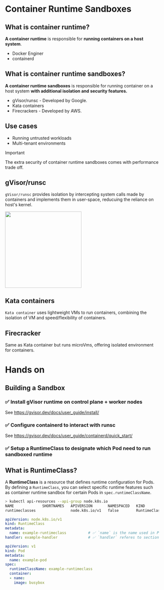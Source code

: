 # Container Runtime Sandboxes

## What is container runtime?

**A container runtime** is responsible for **running containers on a host system**.
- Docker Enginer
- containerd

## What is container runtime sandboxes?

**A container runtime sandboxes** is responsible for running container on a host system **with additional isolation and security features.**
- gVisor/runsc - Developed by Google.
- Kata containers
- Firecrackers - Developed by AWS.

## Use cases
- Running untrusted workloads
- Multi-tenant environments 

>[!IMPORTANT]
>The extra security of container runtime sandboxes comes with performance trade off.

## gVisor/runsc

`gVisor/runsc` provides isolation by intercepting system calls made by containers and implements them in user-space, reducuing the reliance on host's kernel.

<img src='https://github.com/user-attachments/assets/a211e1d5-17a5-45ae-a329-462771881b79' height=250 />

## Kata containers

`Kata container` uses lightweight VMs to run containers, combining the isolation of VM and speed/flexibility of containers.

## Firecracker

Same as Kata container but runs microVms, offering isolated environment for containers.

# Hands on

## Building a Sandbox

### ✅ Install gVisor runtime on control plane + worker nodes

See https://gvisor.dev/docs/user_guide/install/

### ✅ Configure containerd to interact with runsc

See https://gvisor.dev/docs/user_guide/containerd/quick_start/

### ✅ Setup a RuntimeClass to designate which Pod need to run sandboxed runtime

## What is RuntimeClass?

A **RuntimeClass** is a resource that defines runtime configuration for Pods. By defining a `RuntimeClass`, you can select specific runtime features such as container runtime sandbox for certain Pods in `spec.runtimeClassName`.

```sh
> kubectl api-resources --api-group node.k8s.io
NAME             SHORTNAMES   APIVERSION       NAMESPACED   KIND
runtimeclasses                node.k8s.io/v1   false        RuntimeClass
```

```yaml
apiVersion: node.k8s.io/v1
kind: RuntimeClass
metadata:
  name: example-runtimeclass          # ✅ `name` is the name used in Pods `spec.runtimeClassName` to apply this RuntimeClass to Pods.
handler: example-handler              # ✅ `handler` referes to section in `containerd` that configures runsc.
```

```yaml
apiVersion: v1
kind: Pod
metadata:
  name: example-pod
spec:
  runtimeClassName: example-runtimeclass
  container:
  - name:
    image: busybox
```
